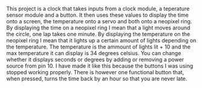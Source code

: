 This project is a clock that takes inputs from a clock module, a teperature sensor module and a button. It then uses these values to display the time onto a screen, the temperature onto a servo and both onto a neopixel ring. By displaying the time on a neopixel ring I mean that a light moves around the circle, one lap takes one minute. By displaying the temperature on the neopixel ring I mean that it lights up a certain amount of lights depending on the temperature. The temperature is the ammount of lights lit + 10 and the max temperature it can display is 34 degrees celsius. You can change whether it displays seconds or degrees by adding or removing a power source from pin 10. I have made it like this because the buttons I was using stopped working properly. There is however one functional button that, when pressed, turns the time back by an hour so that you are never late. 

